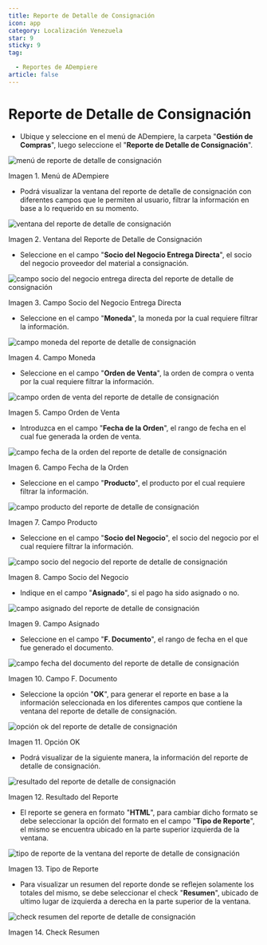 ```yaml
---
title: Reporte de Detalle de Consignación
icon: app
category: Localización Venezuela
star: 9
sticky: 9
tag:

  - Reportes de ADempiere
article: false
---
```


**Reporte de Detalle de Consignación**
======================================

- Ubique y seleccione en el menú de ADempiere, la carpeta "**Gestión de Compras**", luego seleccione el "**Reporte de Detalle de Consignación**".

![menú de reporte de detalle de consignación](/assets/img/report/resources/consignment-detail-report-menu.png)

Imagen 1. Menú de ADempiere

- Podrá visualizar la ventana del reporte de detalle de consignación con diferentes campos que le permiten al usuario, filtrar la información en base a lo requerido en su momento.

![ventana del reporte de detalle de consignación](/assets/img/report/resources/consignment-detail-report-window.png)

Imagen 2. Ventana del Reporte de Detalle de Consignación

- Seleccione en el campo "**Socio del Negocio Entrega Directa**", el socio del negocio proveedor del material a consignación.

![campo socio del negocio entrega directa del reporte de detalle de consignación](/assets/img/report/resources/business-partner-field-direct-delivery-of-the-consignment-detail-report.png)

Imagen 3. Campo Socio del Negocio Entrega Directa

- Seleccione en el campo "**Moneda**", la moneda por la cual requiere filtrar la información.

![campo moneda del reporte de detalle de consignación](/assets/img/report/resources/currency-field-of-the-consignment-detail-report.png)

Imagen 4. Campo Moneda

- Seleccione en el campo "**Orden de Venta**", la orden de compra o venta por la cual requiere filtrar la información.

![campo orden de venta del reporte de detalle de consignación](/assets/img/report/resources/sales-order-field-of-the-consignment-detail-report.png)

Imagen 5. Campo Orden de Venta

- Introduzca en el campo "**Fecha de la Orden**", el rango de fecha en el cual fue generada la orden de venta.

![campo fecha de la orden del reporte de detalle de consignación](/assets/img/report/resources/order-date-field-of-the-consignment-detail-report.png)

Imagen 6. Campo Fecha de la Orden

- Seleccione en el campo "**Producto**", el producto por el cual requiere filtrar la información.

![campo producto del reporte de detalle de consignación](/assets/img/report/resources/product-field-of-the-consignment-detail-report.png)

Imagen 7. Campo Producto

- Seleccione en el campo "**Socio del Negocio**", el socio del negocio por el cual requiere filtrar la información.

![campo socio del negocio del reporte de detalle de consignación](/assets/img/report/resources/business-partner-field-of-consignment-detail-report.png)

Imagen 8. Campo Socio del Negocio

- Indique en el campo "**Asignado**", si el pago ha sido asignado o no.

![campo asignado del reporte de detalle de consignación](/assets/img/report/resources/assigned-field-of-consignment-detail-report.png)

Imagen 9. Campo Asignado

- Seleccione en el campo "**F. Documento**", el rango de fecha en el que fue generado el documento.

![campo fecha del documento del reporte de detalle de consignación](/assets/img/report/resources/document-date-field-of-the-consignment-detail-report.png)

Imagen 10. Campo F. Documento

- Seleccione la opción "**OK**", para generar el reporte en base a la información seleccionada en los diferentes campos que contiene la ventana del reporte de detalle de consignación.

![opción ok del reporte de detalle de consignación](/assets/img/report/resources/ok-option-of-the-consignment-detail-report.png)

Imagen 11. Opción OK

- Podrá visualizar de la siguiente manera, la información del reporte de detalle de consignación.

![resultado del reporte de detalle de consignación](/assets/img/report/resources/result-of-consignment-detail-report.png)

Imagen 12. Resultado del Reporte

- El reporte se genera en formato "**HTML**", para cambiar dicho formato se debe seleccionar la opción del formato en el campo "**Tipo de Reporte**", el mismo se encuentra ubicado en la parte superior izquierda de la ventana.

![tipo de reporte de la ventana del reporte de detalle de consignación](/assets/img/report/resources/report-type-of-the-consignment-detail-report-window.png)

Imagen 13. Tipo de Reporte

- Para visualizar un resumen del reporte donde se reflejen solamente los totales del mismo, se debe seleccionar el check "**Resumen**", ubicado de ultimo lugar de izquierda a derecha en la parte superior de la ventana.

![check resumen del reporte de detalle de consignación](/assets/img/report/resources/check-consignment-detail-report-summary.png)

Imagen 14. Check Resumen

